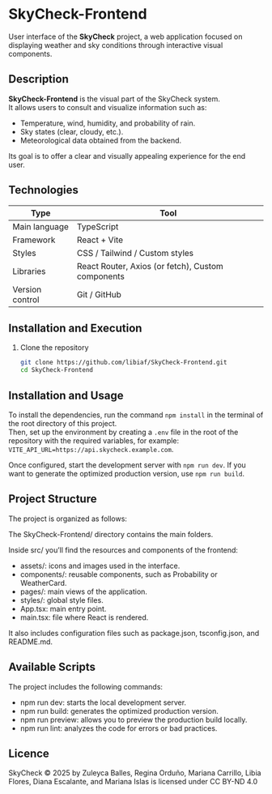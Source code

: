# SkyCheck-Frontend

User interface of the **SkyCheck** project, a web application focused on displaying weather and sky conditions through interactive visual components.

## Description

**SkyCheck-Frontend** is the visual part of the SkyCheck system.  
It allows users to consult and visualize information such as:

- Temperature, wind, humidity, and probability of rain.  
- Sky states (clear, cloudy, etc.).  
- Meteorological data obtained from the backend.  

Its goal is to offer a clear and visually appealing experience for the end user.

## Technologies

| Type | Tool |
|------|------|
| Main language | TypeScript |
| Framework | React + Vite |
| Styles | CSS / Tailwind / Custom styles |
| Libraries | React Router, Axios (or fetch), Custom components |
| Version control | Git / GitHub |

## Installation and Execution

1. Clone the repository  
   ```bash
   git clone https://github.com/libiaf/SkyCheck-Frontend.git
   cd SkyCheck-Frontend

## Installation and Usage

To install the dependencies, run the command `npm install` in the terminal of the root directory of this project.  
Then, set up the environment by creating a `.env` file in the root of the repository with the required variables, for example:   
`VITE_API_URL=https://api.skycheck.example.com`.

Once configured, start the development server with `npm run dev`. 
If you want to generate the optimized production version, use `npm run build`.

## Project Structure

The project is organized as follows:

The SkyCheck-Frontend/ directory contains the main folders.

Inside src/ you’ll find the resources and components of the frontend:
- assets/: icons and images used in the interface.
- components/: reusable components, such as Probability or WeatherCard.
- pages/: main views of the application.
- styles/: global style files.
- App.tsx: main entry point.
- main.tsx: file where React is rendered.

It also includes configuration files such as package.json, tsconfig.json, and README.md.

## Available Scripts

The project includes the following commands:
- npm run dev: starts the local development server.
- npm run build: generates the optimized production version.
- npm run preview: allows you to preview the production build locally.
- npm run lint: analyzes the code for errors or bad practices.

## Licence

SkyCheck © 2025 by Zuleyca Balles, Regina Orduño, Mariana Carrillo, Libia Flores, Diana Escalante, and Mariana Islas is licensed under CC BY-ND 4.0
